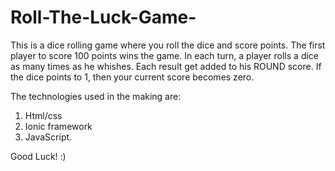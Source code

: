 # Roll-The-Luck-Game-
This is a dice rolling game  where you roll the dice and score points. The first player to score 100 points wins the game.
In each turn, a player rolls a dice as many times as he whishes. Each result get added to his ROUND score.
If the dice points to 1, then your current score becomes zero.

The technologies used in the making are:
1. Html/css
2. Ionic framework
3. JavaScript.

Good Luck! :)
